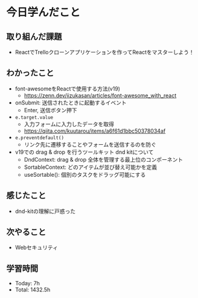 # 今日学んだこと
## 取り組んだ課題
- ReactでTrelloクローンアプリケーションを作ってReactをマスターしよう！
## わかったこと
- font-awesomeをReactで使用する方法(v19)
    - https://zenn.dev/iizukasan/articles/font-awesome_with_react
- onSubmit: 送信されたときに起動するイベント
    - Enter, 送信ボタン押下
- `e.target.value`
    - 入力フォームに入力したデータを取得
    - https://qiita.com/kuutarou/items/a6f61d1bbc50378034af
- `e.preventdefault()`
    - リンク先に遷移することやフォームを送信するのを防ぐ
- v19での drag & drop を行うツールキット dnd kitについて
    - DndContext: drag & drop 全体を管理する最上位のコンポーネント
    - SortableContext: どのアイテムが並び替え可能かを定義
    - useSortable(): 個別のタスクをドラッグ可能にする
## 感じたこと
- dnd-kitの理解に戸惑った
## 次やること
- Webセキュリティ
## 学習時間
- Today: 7h
- Total: 1432.5h